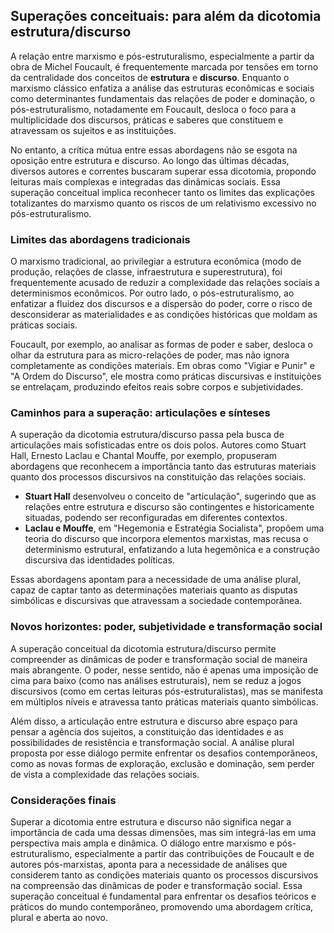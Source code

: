 
## Superações conceituais: para além da dicotomia estrutura/discurso

A relação entre marxismo e pós-estruturalismo, especialmente a partir da obra de Michel Foucault, é frequentemente marcada por tensões em torno da centralidade dos conceitos de **estrutura** e **discurso**. Enquanto o marxismo clássico enfatiza a análise das estruturas econômicas e sociais como determinantes fundamentais das relações de poder e dominação, o pós-estruturalismo, notadamente em Foucault, desloca o foco para a multiplicidade dos discursos, práticas e saberes que constituem e atravessam os sujeitos e as instituições.

No entanto, a crítica mútua entre essas abordagens não se esgota na oposição entre estrutura e discurso. Ao longo das últimas décadas, diversos autores e correntes buscaram superar essa dicotomia, propondo leituras mais complexas e integradas das dinâmicas sociais. Essa superação conceitual implica reconhecer tanto os limites das explicações totalizantes do marxismo quanto os riscos de um relativismo excessivo no pós-estruturalismo.

### Limites das abordagens tradicionais

O marxismo tradicional, ao privilegiar a estrutura econômica (modo de produção, relações de classe, infraestrutura e superestrutura), foi frequentemente acusado de reduzir a complexidade das relações sociais a determinismos econômicos. Por outro lado, o pós-estruturalismo, ao enfatizar a fluidez dos discursos e a dispersão do poder, corre o risco de desconsiderar as materialidades e as condições históricas que moldam as práticas sociais.

Foucault, por exemplo, ao analisar as formas de poder e saber, desloca o olhar da estrutura para as micro-relações de poder, mas não ignora completamente as condições materiais. Em obras como "Vigiar e Punir" e "A Ordem do Discurso", ele mostra como práticas discursivas e instituições se entrelaçam, produzindo efeitos reais sobre corpos e subjetividades.

### Caminhos para a superação: articulações e sínteses

A superação da dicotomia estrutura/discurso passa pela busca de articulações mais sofisticadas entre os dois polos. Autores como Stuart Hall, Ernesto Laclau e Chantal Mouffe, por exemplo, propuseram abordagens que reconhecem a importância tanto das estruturas materiais quanto dos processos discursivos na constituição das relações sociais.

- **Stuart Hall** desenvolveu o conceito de "articulação", sugerindo que as relações entre estrutura e discurso são contingentes e historicamente situadas, podendo ser reconfiguradas em diferentes contextos.
- **Laclau e Mouffe**, em "Hegemonia e Estratégia Socialista", propõem uma teoria do discurso que incorpora elementos marxistas, mas recusa o determinismo estrutural, enfatizando a luta hegemônica e a construção discursiva das identidades políticas.

Essas abordagens apontam para a necessidade de uma análise plural, capaz de captar tanto as determinações materiais quanto as disputas simbólicas e discursivas que atravessam a sociedade contemporânea.

### Novos horizontes: poder, subjetividade e transformação social

A superação conceitual da dicotomia estrutura/discurso permite compreender as dinâmicas de poder e transformação social de maneira mais abrangente. O poder, nesse sentido, não é apenas uma imposição de cima para baixo (como nas análises estruturais), nem se reduz a jogos discursivos (como em certas leituras pós-estruturalistas), mas se manifesta em múltiplos níveis e atravessa tanto práticas materiais quanto simbólicas.

Além disso, a articulação entre estrutura e discurso abre espaço para pensar a agência dos sujeitos, a constituição das identidades e as possibilidades de resistência e transformação social. A análise plural proposta por esse diálogo permite enfrentar os desafios contemporâneos, como as novas formas de exploração, exclusão e dominação, sem perder de vista a complexidade das relações sociais.

### Considerações finais

Superar a dicotomia entre estrutura e discurso não significa negar a importância de cada uma dessas dimensões, mas sim integrá-las em uma perspectiva mais ampla e dinâmica. O diálogo entre marxismo e pós-estruturalismo, especialmente a partir das contribuições de Foucault e de autores pós-marxistas, aponta para a necessidade de análises que considerem tanto as condições materiais quanto os processos discursivos na compreensão das dinâmicas de poder e transformação social. Essa superação conceitual é fundamental para enfrentar os desafios teóricos e práticos do mundo contemporâneo, promovendo uma abordagem crítica, plural e aberta ao novo.
```
